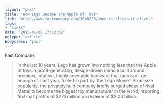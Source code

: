 ```yaml
---
layout: "post"
title: "How Lego Became The Apple Of Toys"
link: "http://www.fastcompany.com/3040223/when-it-clicks-it-clicks"
tags: 
- "links"
date: "2015-01-08 17:32:59"
ogtype: "article"
bodyclass: "post"
---
```


Fast Company:

> In the last 10 years, Lego has grown into nothing less than the Apple of toys: a profit-generating, design-driven miracle built around premium, intuitive, highly covetable hardware that fans can’t get enough of. Last year, fueled in part by The Lego Movie’s Pixar-size popularity, the privately held company briefly surged ahead of rival Mattel to become the biggest toy manufacturer in the world, reporting first-half profits of $273 million on revenue of $2.03 billion.